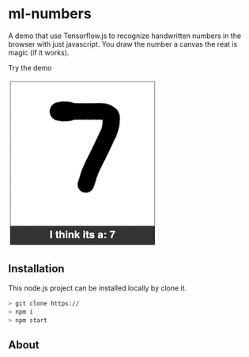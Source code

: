# ml-numbers

A demo that use Tensorflow.js to recognize handwritten numbers in the browser with just javascript. You draw the number a canvas the reat is magic (if it works).

Try the demo 

![Demo interface](public/images/i-think.png)



## Installation

This node.js  project can be installed locally by clone it.

```bash
> git clone https://
> npm i
> npm start
```

## About

